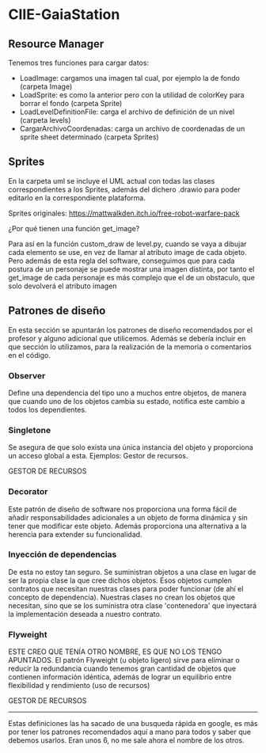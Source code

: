 # CIIE-GaiaStation


## Resource Manager

Tenemos tres funciones para cargar datos:

 * LoadImage: cargamos una imagen tal cual, por ejemplo la de fondo (carpeta Image)
 * LoadSprite: es como la anterior pero con la utilidad de colorKey para borrar el fondo (carpeta Sprite)
 * LoadLevelDefinitionFile: carga el archivo de definición de un nivel (carpeta levels)
 * CargarArchivoCoordenadas: carga un archivo de coordenadas de un sprite sheet determinado (carpeta Sprites)

## Sprites

En la carpeta uml se incluye el UML actual con todas las clases correspondientes a los Sprites, 
además del dichero .drawio para poder editarlo en la correspondiente plataforma.

Sprites originales: https://mattwalkden.itch.io/free-robot-warfare-pack

¿Por qué tienen una función get_image?

Para así en la función custom_draw de level.py, cuando se vaya a dibujar cada elemento se use, en vez de llamar al atributo 
image de cada objeto. Pero además de esta regla del software, conseguimos que para cada postura de un personaje se puede mostrar
una imagen distinta, por tanto el get_image de cada personaje es más complejo que el de un obstaculo, que solo devolverá el atributo imagen

## Patrones de diseño

En esta sección se apuntarán los patrones de diseño recomendados por el profesor y alguno adicional que utilicemos.
Además se debería incluir en que sección lo utilizamos, para la realización de la memoria o comentarios en el código.

### Observer

Define una dependencia del tipo uno a muchos entre objetos, de manera que cuando uno de los objetos cambia su estado, notifica este cambio a todos los dependientes.

### Singletone

Se asegura de que solo exista una única instancia del objeto y proporciona un acceso global a esta. Ejemplos: Gestor de recursos.

GESTOR DE RECURSOS

### Decorator

Este patrón de diseño de software nos proporciona una forma fácil de añadir responsabilidades adicionales a un objeto de forma dinámica y sin tener que modificar este objeto. Además proporciona una alternativa a la herencia para extender su funcionalidad.

### Inyección de dependencias

De esta no estoy tan seguro. Se suministran objetos a una clase en lugar de ser la propia clase la que cree dichos objetos. Esos objetos cumplen contratos que necesitan nuestras clases para poder funcionar (de ahí el concepto de dependencia). Nuestras clases no crean los objetos que necesitan, sino que se los suministra otra clase 'contenedora' que inyectará la implementación deseada a nuestro contrato.

### Flyweight

ESTE CREO QUE TENÍA OTRO NOMBRE, ES QUE NO LOS TENGO APUNTADOS. El patrón Flyweight (u objeto ligero) sirve para eliminar o reducir la redundancia cuando tenemos gran cantidad de objetos que contienen información idéntica, además de lograr un equilibrio entre flexibilidad y rendimiento (uso de recursos)

GESTOR DE RECURSOS

- - - -

Estas definiciones las ha sacado de una busqueda rápida en google, es más por tener los patrones recomendados aquí a mano para todos y saber que debemos usarlos. Eran unos 6, no me sale ahora el nombre de los otros.
